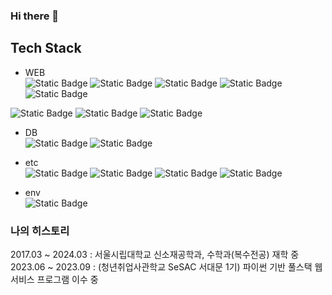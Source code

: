 ### Hi there 👋   

## Tech Stack   

* WEB   
![Static Badge](https://img.shields.io/badge/Python-white?style=flat-square&logo=python&logoColor=white&color=%233776AB)
![Static Badge](https://img.shields.io/badge/Flask-white?style=flat-square&logo=flask&logoColor=white&color=%23000000)
![Static Badge](https://img.shields.io/badge/Django-white?style=flat-square&logo=django&logoColor=white&color=%23092E20)
![Static Badge](https://img.shields.io/badge/Jinja2-white?style=flat-square&logo=jinja&logoColor=white&color=%23B41717)
![Static Badge](https://img.shields.io/badge/Selenium-white?style=flat-square&logo=selenium&logoColor=white&color=%2343B02A)   

![Static Badge](https://img.shields.io/badge/HTML-white?style=flat-square&logo=html5&logoColor=white&color=%23E34F26)
![Static Badge](https://img.shields.io/badge/CSS-white?style=flat-square&logo=css3&logoColor=white&color=%231572B6)
![Static Badge](https://img.shields.io/badge/Javascript-white?style=flat-square&logo=javascript&logoColor=white&color=%23F7DF1E)

* DB   
![Static Badge](https://img.shields.io/badge/SQLite3-white?style=flat-square&logo=SQLite&logoColor=white&color=%23003B57)
![Static Badge](https://img.shields.io/badge/%20Firebase%20Realtime%20Database-white?style=flat-square&logo=Firebase&logoColor=white&color=%23FFCA28)

* etc   
![Static Badge](https://img.shields.io/badge/Arduino-white?style=flat-square&logo=Arduino&logoColor=white&color=%2300878F)
![Static Badge](https://img.shields.io/badge/MYSQL-white?style=flat-square&logo=MYSQL&logoColor=white&color=%234479A1)
![Static Badge](https://img.shields.io/badge/Git-white?style=flat-square&logo=Git&logoColor=white&color=%23F05032)
![Static Badge](https://img.shields.io/badge/Notion-white?style=flat-square&logo=Notion&logoColor=white&color=%23000000)

* env   
![Static Badge](https://img.shields.io/badge/MacOS-white?style=flat-square&logo=Apple&logoColor=white&color=%23000000)


<!-- 
Python, Flask, Django, Jinja2, Selenium       
Html, Css, Javascript

* DB   
SQLite3, Firebase Realtime Database

* etc   
Arduino, mysql, Git, Notion   

* env   
macos   
-->
  
### 나의 히스토리   
2017.03 ~ 2024.03 : 서울시립대학교 신소재공학과, 수학과(복수전공) 재학 중   
2023.06 ~ 2023.09 : (청년취업사관학교 SeSAC 서대문 1기) 파이썬 기반 풀스택 웹 서비스 프로그램 이수 중   
